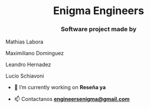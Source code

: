 <h1 align="center">Enigma Engineers</h1>
<h3 align="center">Software project made by</h3> <p>Mathias Labora</p> <p>Maximiliano Dominguez</p> <p>Leandro Hernadez</p> <p>Lucio Schiavoni </p>

- 🔭 I’m currently working on **Reseña ya**

- 📫 Contactanos **engineersenigma@gmail.com**







